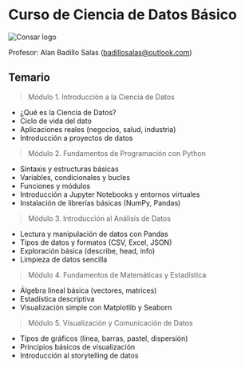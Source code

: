 # Curso de Ciencia de Datos Básico

![Consar logo](https://tse1.mm.bing.net/th/id/OIP.SsMll051THRYouS2FU5BbwHaHa?rs=1&pid=ImgDetMain&o=7&rm=3)

Profesor: Alan Badillo Salas (badillosalas@outlook.com)

## Temario

> Módulo 1. Introducción a la Ciencia de Datos

* ¿Qué es la Ciencia de Datos?
* Ciclo de vida del dato
* Aplicaciones reales (negocios, salud, industria)
* Introducción a proyectos de datos

> Módulo 2. Fundamentos de Programación con Python

* Sintaxis y estructuras básicas
* Variables, condicionales y bucles
* Funciones y módulos
* Introducción a Jupyter Notebooks y entornos virtuales
* Instalación de librerías básicas (NumPy, Pandas)

> Módulo 3. Introducción al Análisis de Datos

* Lectura y manipulación de datos con Pandas
* Tipos de datos y formatos (CSV, Excel, JSON)
* Exploración básica (describe, head, info)
* Limpieza de datos sencilla

> Módulo 4. Fundamentos de Matemáticas y Estadística

* Álgebra lineal básica (vectores, matrices)
* Estadística descriptiva
* Visualización simple con Matplotlib y Seaborn

> Módulo 5. Visualización y Comunicación de Datos
* Tipos de gráficos (línea, barras, pastel, dispersión)
* Principios básicos de visualización
* Introducción al storytelling de datos